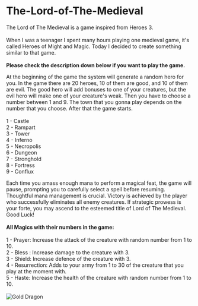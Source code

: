 # The-Lord-of-The-Medieval
The Lord of The Medieval is a game inspired from Heroes 3.
<br/>
<br/>
When I was a teenager I spent many hours playing one medieval game, it's called Heroes of Might and Magic. Today I decided to create something similar to that game. 
<br/>
<br/>**Please check the description down below if you want to play the game.**

At the beginning of the game the system will generate a random hero for you. In the game there are 20 heroes, 10 of them are good, and 10 of them are evil. The good hero will add bonuses to one of your creatures, but the evil hero will make one of your creature's weak. Then you have to choose a number between 1 and 9. The town that you gonna play depends on the number that you choose. After that the game starts.  <br/>
<br/>
1 - Castle <br/>
2 - Rampart <br/>
3 - Tower <br/>
4 - Inferno <br/>
5 - Necropolis <br/>
6 - Dungeon <br/>
7 - Stronghold <br/>
8 - Fortress <br/>
9 - Conflux <br/>

Each time you amass enough mana to perform a magical feat, the game will pause, prompting you to carefully select a spell before resuming. Thoughtful mana management is crucial. Victory is achieved by the player who successfully eliminates all enemy creatures. If strategic prowess is your forte, you may ascend to the esteemed title of Lord of The Medieval. <br/> Good Luck! <br/>
<br/>
**All Magics with their numbers in the game:**<br/>
<br/>
1 - Prayer: Increase the attack of the creature with random number from 1 to 10. <br/>
2 - Bless : Increase damage to the creature with 3. <br/>
3 - Shield: Increase defence of the creature with 3. <br/>
4 - Resurrection: Adds to your army from 1 to 30 of the creature that you play at the moment with. <br/>
5 - Haste: Increase the health of the creature with random number from 1 to 10. <br/>
<br/>
![Gold Dragon](https://user-images.githubusercontent.com/114162692/232104884-2a128d67-01dc-4452-a7af-18771c0881f7.png)
